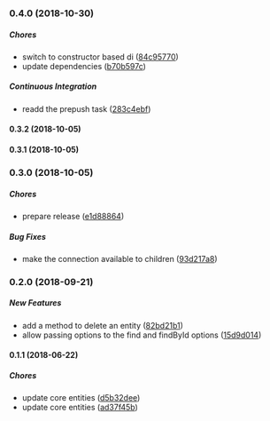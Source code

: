 ### 0.4.0 (2018-10-30)

##### Chores

*  switch to constructor based di ([84c95770](https://code.flyacts.com/backend/core-entities/commit/84c957701be7d6ffc1677442b43f14bb9b40fa27))
*  update dependencies ([b70b597c](https://code.flyacts.com/backend/core-entities/commit/b70b597cf88ebe8904f6ad483c11580577df79ca))

##### Continuous Integration

*  readd the prepush task ([283c4ebf](https://code.flyacts.com/backend/core-entities/commit/283c4ebfb356c6da06f07b7edb15b6fbfe0829c1))

#### 0.3.2 (2018-10-05)

#### 0.3.1 (2018-10-05)

### 0.3.0 (2018-10-05)

##### Chores

*  prepare release ([e1d88864](https://code.flyacts.com/backend/core-entities/commit/e1d88864942aa1efe797f0fd4cbdf92b0ad1e5d5))

##### Bug Fixes

*  make the connection available to children ([93d217a8](https://code.flyacts.com/backend/core-entities/commit/93d217a847b126f7bea1eecba5b209342ebfc7d7))

### 0.2.0 (2018-09-21)

##### New Features

*  add a method to delete an entity ([82bd21b1](https://code.flyacts.com/backend/core-entities/commit/82bd21b174dd89593eb85fdc1f7f0f3edb9e2d5c))
*  allow passing options to the find and findById options ([15d9d014](https://code.flyacts.com/backend/core-entities/commit/15d9d014daff92779f9875e02ae487f8f0fe2eb5))

#### 0.1.1 (2018-06-22)

##### Chores

*  update core entities ([d5b32dee](https://code.flyacts.com/backend/core-entities/commit/d5b32dee390d8ed04e393dc01fca601987283006))
*  update core entities ([ad37f45b](https://code.flyacts.com/backend/core-entities/commit/ad37f45b0d49db339e13edaf90768abd88bb02b0))

